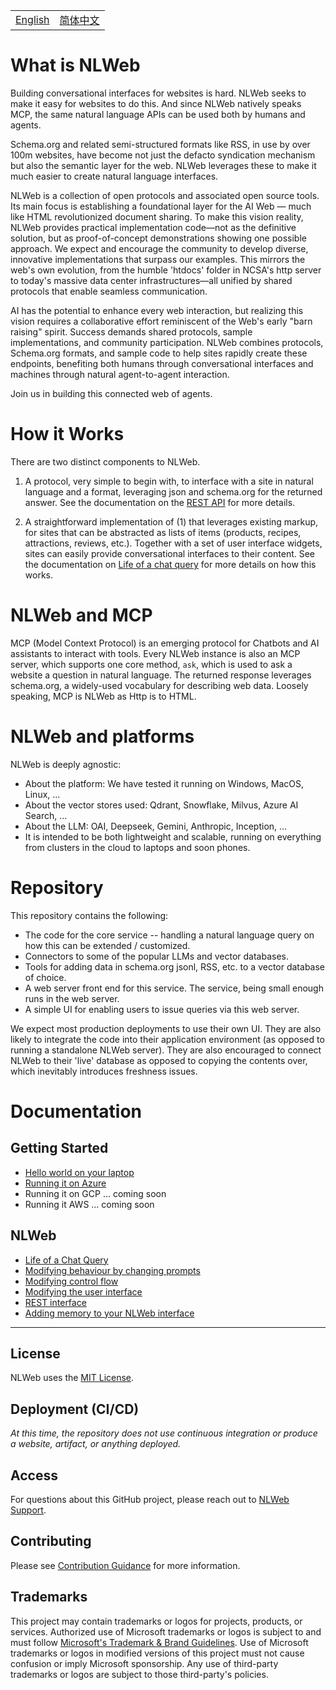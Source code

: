 <!-- Multi-Language Navigation -->
<p align="center">
  <table>
    <tr>
      <td><a href="README.md">English</a></td>
      <td><a href="README_cn.md">简体中文</a></td>
    </tr>
  </table>
</p>

# What is NLWeb


Building conversational interfaces for websites is hard. NLWeb seeks to
make it easy for websites to do this. And since NLWeb natively speaks MCP,
the same natural language APIs can be used both by humans and agents.

Schema.org and related semi-structured formats like RSS,
in use by over 100m websites, have become not just the defacto
syndication mechanism but also the semantic layer for the web. NLWeb leverages
these to make it much easier to create natural language interfaces. 

NLWeb is a collection of open protocols and associated
open source tools. Its main focus is establishing a foundational 
layer for the AI Web — much like HTML revolutionized document sharing.
To make this vision reality, NLWeb provides practical implementation code—not as the 
definitive solution, but as proof-of-concept demonstrations showing one possible 
approach. We expect and encourage the community to develop diverse, innovative 
implementations that surpass our examples. This mirrors the web's own evolution, 
from the humble 'htdocs' folder in NCSA's http server to today's massive data center 
infrastructures—all unified by shared protocols that enable seamless communication.

AI has the potential to enhance every web interaction, but realizing this vision 
requires a collaborative effort reminiscent of the Web's early "barn raising" spirit. 
Success demands shared protocols, sample implementations, and community participation. 
NLWeb combines protocols, Schema.org formats, and sample code to help sites rapidly 
create these endpoints, benefiting both humans through conversational interfaces and 
machines through natural agent-to-agent interaction. 

Join us in building this connected web of agents.


# How it Works
 There are two distinct components to NLWeb.
 1. A protocol, very simple to begin with, to interface with a site in natural 
     language and a format, leveraging json and schema.org for the returned answer. 
     See the documentation on the [REST API](/docs/RestAPI.md) for more details.

 2. A straightforward implementation of (1) that leverages existing markup, for
      sites that can be abstracted as lists of items (products, recipes, attractions,
      reviews, etc.). Together with a set of user interface widgets, sites can 
      easily provide conversational interfaces to their content. See the documentation
      on [Life of a chat query](docs/LifeOfAChatQuery.md) for more details on how this works.


# NLWeb and MCP
 MCP (Model Context Protocol) is an emerging protocol for Chatbots and AI assistants
 to interact with tools. Every NLWeb instance is also an MCP server, which supports one core method,
 <code>ask</code>, which is used to ask a website a question in natural language. The returned response
 leverages schema.org, a widely-used vocabulary for describing web data. Loosely speaking, 
 MCP is NLWeb as Http is to HTML.


# NLWeb and platforms
NLWeb is deeply agnostic:
- About the platform: We have tested it running on Windows, MacOS, Linux, ...
- About the vector stores used: Qdrant, Snowflake, Milvus, Azure AI Search, ...
- About the LLM: OAI, Deepseek, Gemini, Anthropic, Inception, ...
- It is intended to be both lightweight and scalable, running on everything from clusters 
  in the cloud to laptops and soon phones.


# Repository
This repository contains the following:

- The code for the core service -- handling a natural language query on how this can be extended / customized.
- Connectors to some of the popular LLMs and vector databases.
- Tools for adding data in schema.org jsonl, RSS, etc. to a vector database of choice.
- A web server front end for this service. The service, being small enough runs in the web server.
- A simple UI for enabling users to issue queries via this web server.

We expect most production deployments to use their own UI. They are also likely to integrate
the code into their application environment (as opposed to running a standalone NLWeb server). They
are also encouraged to connect NLWeb to their 'live' database as opposed to copying
the contents over, which inevitably introduces freshness issues.


# Documentation

## Getting Started
- [Hello world on your laptop](HelloWorld.md)
- [Running it on Azure](docs/Azure.md)
- Running it on GCP ... coming soon
- Running it AWS ... coming soon

## NLWeb
- [Life of a Chat Query](docs/LifeOfAChatQuery.md)
- [Modifying behaviour by changing prompts](docs/Prompts.md)
- [Modifying control flow](docs/ControlFlow.md)
- [Modifying the user interface](/docs/UserInterface.md)
- [REST interface](docs/RestAPI.md)
- [Adding memory to your NLWeb interface](/docs/Memory.md)



-----------------------------------------------------------------

## License 

NLWeb uses the [MIT License](LICENSE).


## Deployment (CI/CD)

_At this time, the repository does not use continuous integration or produce a website, artifact, or anything deployed._

## Access

For questions about this GitHub project, please reach out to [NLWeb Support](mailto:NLWebSup@microsoft.com).

## Contributing

Please see [Contribution Guidance](CONTRIBUTING.md) for more information.

## Trademarks

This project may contain trademarks or logos for projects, products, or services. Authorized use of Microsoft 
trademarks or logos is subject to and must follow 
[Microsoft's Trademark & Brand Guidelines](https://www.microsoft.com/en-us/legal/intellectualproperty/trademarks/usage/general).
Use of Microsoft trademarks or logos in modified versions of this project must not cause confusion or imply Microsoft sponsorship.
Any use of third-party trademarks or logos are subject to those third-party's policies.
